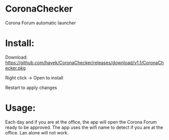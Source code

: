 # CoronaChecker
Corona Forum automatic launcher

# Install:
Download: https://github.com/hayek/CoronaChecker/releases/download/v1.1/CoronaChecker.pkg

Right click -> Open to install

Restart to apply changes

# Usage:
Each day and if you are at the office, the app will open the Corona Forum ready to be approved.
The app uses the wifi name to detect if you are at the office. Lan alone will not work.

